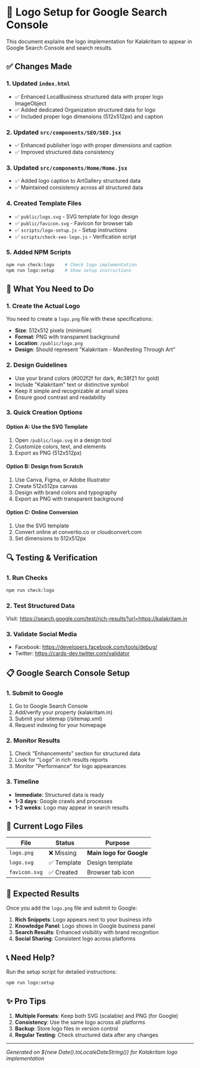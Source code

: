 # 🎨 Logo Setup for Google Search Console

This document explains the logo implementation for Kalakritam to appear in Google Search Console and search results.

## ✅ Changes Made

### 1. Updated `index.html`
- ✅ Enhanced LocalBusiness structured data with proper logo ImageObject
- ✅ Added dedicated Organization structured data for logo
- ✅ Included proper logo dimensions (512x512px) and caption

### 2. Updated `src/components/SEO/SEO.jsx`
- ✅ Enhanced publisher logo with proper dimensions and caption
- ✅ Improved structured data consistency

### 3. Updated `src/components/Home/Home.jsx`
- ✅ Added logo caption to ArtGallery structured data
- ✅ Maintained consistency across all structured data

### 4. Created Template Files
- ✅ `public/logo.svg` - SVG template for logo design
- ✅ `public/favicon.svg` - Favicon for browser tab
- ✅ `scripts/logo-setup.js` - Setup instructions
- ✅ `scripts/check-seo-logo.js` - Verification script

### 5. Added NPM Scripts
```bash
npm run check:logo    # Check logo implementation
npm run logo:setup    # Show setup instructions
```

## 🎯 What You Need to Do

### 1. Create the Actual Logo
You need to create a `logo.png` file with these specifications:
- **Size**: 512x512 pixels (minimum)
- **Format**: PNG with transparent background
- **Location**: `/public/logo.png`
- **Design**: Should represent "Kalakritam - Manifesting Through Art"

### 2. Design Guidelines
- Use your brand colors (#002f2f for dark, #c38f21 for gold)
- Include "Kalakritam" text or distinctive symbol
- Keep it simple and recognizable at small sizes
- Ensure good contrast and readability

### 3. Quick Creation Options

#### Option A: Use the SVG Template
1. Open `/public/logo.svg` in a design tool
2. Customize colors, text, and elements
3. Export as PNG (512x512px)

#### Option B: Design from Scratch
1. Use Canva, Figma, or Adobe Illustrator
2. Create 512x512px canvas
3. Design with brand colors and typography
4. Export as PNG with transparent background

#### Option C: Online Conversion
1. Use the SVG template
2. Convert online at convertio.co or cloudconvert.com
3. Set dimensions to 512x512px

## 🔍 Testing & Verification

### 1. Run Checks
```bash
npm run check:logo
```

### 2. Test Structured Data
Visit: https://search.google.com/test/rich-results?url=https://kalakritam.in

### 3. Validate Social Media
- Facebook: https://developers.facebook.com/tools/debug/
- Twitter: https://cards-dev.twitter.com/validator

## 📋 Google Search Console Setup

### 1. Submit to Google
1. Go to Google Search Console
2. Add/verify your property (kalakritam.in)
3. Submit your sitemap (/sitemap.xml)
4. Request indexing for your homepage

### 2. Monitor Results
1. Check "Enhancements" section for structured data
2. Look for "Logo" in rich results reports
3. Monitor "Performance" for logo appearances

### 3. Timeline
- **Immediate**: Structured data is ready
- **1-3 days**: Google crawls and processes
- **1-2 weeks**: Logo may appear in search results

## 🎨 Current Logo Files

| File | Status | Purpose |
|------|--------|---------|
| `logo.png` | ❌ Missing | **Main logo for Google** |
| `logo.svg` | ✅ Template | Design template |
| `favicon.svg` | ✅ Created | Browser tab icon |

## 🚀 Expected Results

Once you add the `logo.png` file and submit to Google:

1. **Rich Snippets**: Logo appears next to your business info
2. **Knowledge Panel**: Logo shows in Google business panel  
3. **Search Results**: Enhanced visibility with brand recognition
4. **Social Sharing**: Consistent logo across platforms

## 📞 Need Help?

Run the setup script for detailed instructions:
```bash
npm run logo:setup
```

## ✨ Pro Tips

1. **Multiple Formats**: Keep both SVG (scalable) and PNG (for Google)
2. **Consistency**: Use the same logo across all platforms
3. **Backup**: Store logo files in version control
4. **Regular Testing**: Check structured data after any changes

---

*Generated on ${new Date().toLocaleDateString()} for Kalakritam logo implementation*
